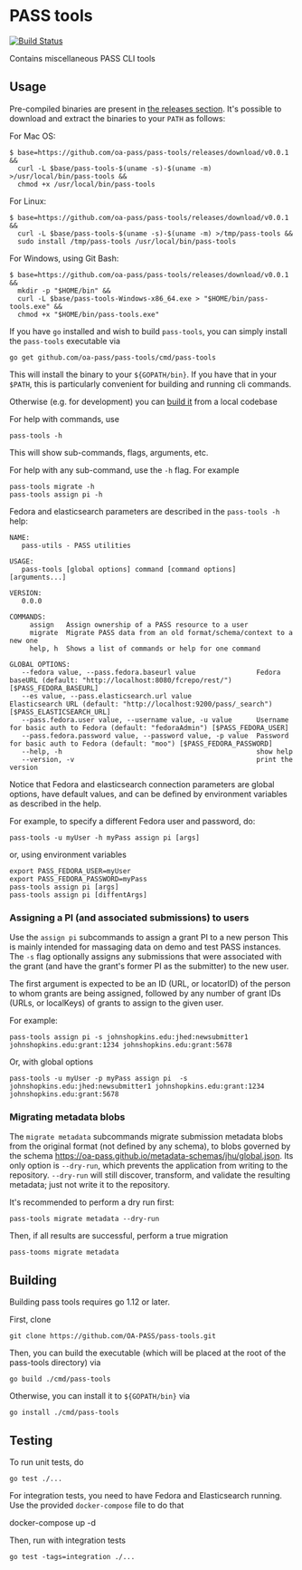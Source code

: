 # PASS tools

[![Build Status](https://travis-ci.com/OA-PASS/pass-tools.svg?branch=master)](https://travis-ci.com/OA-PASS/pass-tools)

Contains miscellaneous PASS CLI tools

## Usage

Pre-compiled binaries are present in [the releases section](https://github.com/oa-pass/pass-tools/releases/).  It's possible to download and extract the binaries to your `PATH` as follows:

For Mac OS:

    $ base=https://github.com/oa-pass/pass-tools/releases/download/v0.0.1 &&
      curl -L $base/pass-tools-$(uname -s)-$(uname -m) >/usr/local/bin/pass-tools &&
      chmod +x /usr/local/bin/pass-tools

For Linux:

    $ base=https://github.com/oa-pass/pass-tools/releases/download/v0.0.1 &&
      curl -L $base/pass-tools-$(uname -s)-$(uname -m) >/tmp/pass-tools &&
      sudo install /tmp/pass-tools /usr/local/bin/pass-tools

For Windows, using Git Bash:

    $ base=https://github.com/oa-pass/pass-tools/releases/download/v0.0.1 &&
      mkdir -p "$HOME/bin" &&
      curl -L $base/pass-tools-Windows-x86_64.exe > "$HOME/bin/pass-tools.exe" &&
      chmod +x "$HOME/bin/pass-tools.exe"

If you have `go` installed and wish to build `pass-tools`, you can simply install the `pass-tools` executable via

    go get github.com/oa-pass/pass-tools/cmd/pass-tools

 This will install the binary to your `${GOPATH/bin}`.  If you have that in your `$PATH`, this is particularly convenient for building and running cli commands.

Otherwise (e.g. for development) you can [build it](#building) from a local codebase

For help with commands, use

    pass-tools -h

This will show sub-commands, flags, arguments, etc.

For help with any sub-command, use the `-h` flag.  For example

    pass-tools migrate -h
    pass-tools assign pi -h

Fedora and elasticsearch parameters are described in the `pass-tools -h` help:

    NAME:
       pass-utils - PASS utilities

    USAGE:
       pass-tools [global options] command [command options] [arguments...]

    VERSION:
       0.0.0

    COMMANDS:
         assign   Assign ownership of a PASS resource to a user
         migrate  Migrate PASS data from an old format/schema/context to a new one
         help, h  Shows a list of commands or help for one command

    GLOBAL OPTIONS:
       --fedora value, --pass.fedora.baseurl value               Fedora baseURL (default: "http://localhost:8080/fcrepo/rest/") [$PASS_FEDORA_BASEURL]
       --es value, --pass.elasticsearch.url value                Elasticsearch URL (default: "http://localhost:9200/pass/_search") [$PASS_ELASTICSEARCH_URL]
       --pass.fedora.user value, --username value, -u value      Username for basic auth to Fedora (default: "fedoraAdmin") [$PASS_FEDORA_USER]
       --pass.fedora.password value, --password value, -p value  Password for basic auth to Fedora (default: "moo") [$PASS_FEDORA_PASSWORD]
       --help, -h                                                show help
       --version, -v                                             print the version

Notice that Fedora and elasticsearch connection parameters are global options, have default values, and can be defined by environment variables as described in the help.

For example, to specify a different Fedora user and password, do:

    pass-tools -u myUser -h myPass assign pi [args]

or, using environment variables

    export PASS_FEDORA_USER=myUser
    export PASS_FEDORA_PASSWORD=myPass
    pass-tools assign pi [args]
    pass-tools assign pi [diffentArgs]

### Assigning a PI (and associated submissions) to users

Use the `assign pi` subcommands to assign a grant PI to a new person   This is mainly intended for massaging data on demo and test PASS instances.
The `-s` flag optionally assigns any submissions that were associated with the grant (and have the grant's former PI as the submitter) to the new user.

The first argument is expected to be an ID (URL, or locatorID) of the person to 
whom grants are being assigned, followed by any number of grant IDs (URLs, or localKeys) of grants to assign to the given user.

For example:

    pass-tools assign pi -s johnshopkins.edu:jhed:newsubmitter1 johnshopkins.edu:grant:1234 johnshopkins.edu:grant:5678

Or, with global options

    pass-tools -u myUser -p myPass assign pi  -s johnshopkins.edu:jhed:newsubmitter1 johnshopkins.edu:grant:1234 johnshopkins.edu:grant:5678

### Migrating metadata blobs

The `migrate metadata` subcommands migrate submission metadata blobs from the original format (not defined by any schema), to blobs governed by the schema https://oa-pass.github.io/metadata-schemas/jhu/global.json.  Its only option is `--dry-run`, which prevents the application from writing to the repository.   `--dry-run` will still discover, transform, and validate the
resulting metadata; just not write it to the repository.

It's recommended to perform a dry run first:

    pass-tools migrate metadata --dry-run

Then, if all results are successful, perform a true migration

    pass-tooms migrate metadata

## Building

Building pass tools requires go 1.12 or later.

First, clone

    git clone https://github.com/OA-PASS/pass-tools.git

Then, you can build the executable (which will be placed at the root of the pass-tools directory) via

    go build ./cmd/pass-tools

Otherwise, you can install it to `${GOPATH/bin}` via

    go install ./cmd/pass-tools

## Testing

To run unit tests, do

    go test ./...

For integration tests, you need to have Fedora and Elasticsearch running.  Use the provided `docker-compose` file to do that

   docker-compose up -d

Then, run with integration tests

    go test -tags=integration ./...
